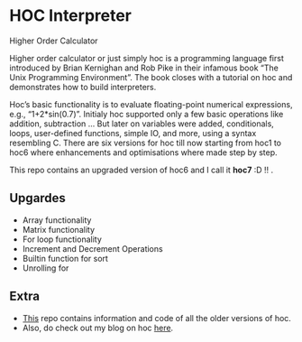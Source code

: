 # HOC Interpreter
Higher Order Calculator

Higher order calculator or just simply hoc is a programming language first introduced
by Brian Kernighan and Rob Pike in their infamous book “The Unix Programming Environment”.
The book closes with a tutorial on hoc and demonstrates how to build interpreters.

Hoc’s basic functionality is to evaluate floating-point numerical expressions, e.g., “1+2*sin(0.7)”. Initialy hoc supported only a few basic operations like addition, subtraction ... But later on variables were added, conditionals, loops, user-defined functions, simple IO, and more, using a syntax resembling C.
There are six versions for hoc till now starting from hoc1 to hoc6 where enhancements and optimisations where made step by step. 

This repo contains an upgraded version of hoc6 and I call it **hoc7** :D !! .

## Upgardes

- Array functionality
- Matrix functionality
- For loop functionality
- Increment and Decrement Operations
- Builtin function for sort
- Unrolling for

## Extra
- [This](https://github.com/kausthubtm/HOC) repo contains information and code of all the older versions of hoc. 
- Also, do check out my blog on hoc [here](https://kausthubtm.medium.com/higher-order-calculator-hoc-7781df55283b).
